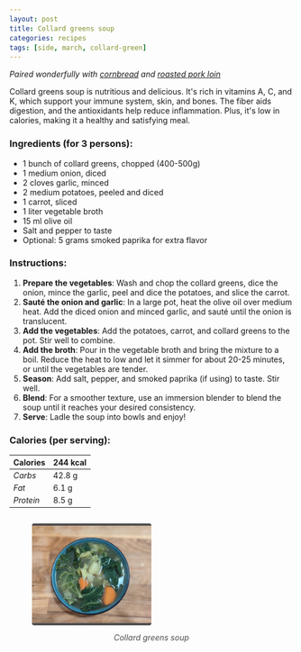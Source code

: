 ```yaml
---
layout: post
title: Collard greens soup
categories: recipes
tags: [side, march, collard-green]
---
```


*Paired wonderfully with <a href="/recipes/cornbread">cornbread</a> and <a href="/recipes/roasted-pork-loin">roasted pork loin</a>*

Collard greens soup is nutritious and delicious. It's rich in vitamins A, C, and K, which support your immune system, skin, and bones. The fiber aids digestion, and the antioxidants help reduce inflammation. Plus, it's low in calories, making it a healthy and satisfying meal. 

### Ingredients (for 3 persons):
- 1 bunch of collard greens, chopped (400-500g)
- 1 medium onion, diced
- 2 cloves garlic, minced
- 2 medium potatoes, peeled and diced
- 1 carrot, sliced
- 1 liter vegetable broth
- 15 ml olive oil
- Salt and pepper to taste
- Optional: 5 grams smoked paprika for extra flavor

### Instructions:

1. **Prepare the vegetables**: Wash and chop the collard greens, dice the onion, mince the garlic, peel and dice the potatoes, and slice the carrot.
2. **Sauté the onion and garlic**: In a large pot, heat the olive oil over medium heat. Add the diced onion and minced garlic, and sauté until the onion is translucent.
3. **Add the vegetables**: Add the potatoes, carrot, and collard greens to the pot. Stir well to combine.
4. **Add the broth**: Pour in the vegetable broth and bring the mixture to a boil. Reduce the heat to low and let it simmer for about 20-25 minutes, or until the vegetables are tender.
5. **Season**: Add salt, pepper, and smoked paprika (if using) to taste. Stir well.
6. **Blend**: For a smoother texture, use an immersion blender to blend the soup until it reaches your desired consistency.
7. **Serve**: Ladle the soup into bowls and enjoy!

### Calories (per serving):

| **Calories** | 244 kcal |
| ----------- | ----------- |
| *Carbs* | 42.8 g |
| *Fat* | 6.1 g |
| *Protein* | 8.5 g |

<div style="display: flex; align-items:center; justify-content: center">
<figure>
    <img src="/assets/2025-03-01-collard-greens-soup/collard-greens-soup.jpg" alt="description" style="width:50%; margin: 0 auto; border-bottom: 4px solid #4d4d4d;border-top: 4px solid #4d4d4d; border-radius: 4px">
    <figcaption style="margin-top: 10px; color:#4d4d4d; font-style: italic; text-align: center">Collard greens soup</figcaption>
</figure>
</div>
